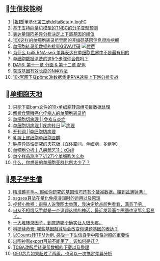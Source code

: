 ## 📝[生信技能树](https://github.com/ixxmu/mp_duty/issues?q=label%3A%E7%94%9F%E4%BF%A1%E6%8A%80%E8%83%BD%E6%A0%91+is%3Aclosed)
<!-- 1issueTable -->

1. [|报错|甲基化第三步deltaBeta ≈ logFC](https://github.com/ixxmu/mp_duty/issues/2288) 
2. [基于支持向量机模型的TNBC的分子亚型预测](https://github.com/ixxmu/mp_duty/issues/2287) 
3. [表达量矩阵差异分析决定上下调基因的阈值](https://github.com/ixxmu/mp_duty/issues/2270) 
4. [10X这样的单细胞转录组里面的非编码基因信息很难挖掘](https://github.com/ixxmu/mp_duty/issues/2257) 
5. [单细胞转录组数据的批量GSVA代码](https://github.com/ixxmu/mp_duty/issues/2256) [![付费](https://img.shields.io/github/labels/ixxmu/mp_duty/付费)](https://github.com/ixxmu/mp_duty/labels/付费)
6. [为什么 bulk RNA-seq 差异表达在单细胞世界中不是最有用的](https://github.com/ixxmu/mp_duty/issues/2251) 
7. [单细胞数据清洗的这5个步骤你会做吗？](https://github.com/ixxmu/mp_duty/issues/2250) 
8. [DAY6: 第十一章 分面 & 第十二章 配色](https://github.com/ixxmu/mp_duty/issues/2242) 
9. [获取基因有效长度的N种方法](https://github.com/ixxmu/mp_duty/issues/2235) 
10. [10x官网下载pbmc3k数据集走RNA速率上下游分析实战](https://github.com/ixxmu/mp_duty/issues/2230) 
<!-- 1issueTable -->
## 📝[单细胞天地](https://github.com/ixxmu/mp_duty/issues?q=label%3A%E5%8D%95%E7%BB%86%E8%83%9E%E5%A4%A9%E5%9C%B0+is%3Aclosed)
<!-- 2issueTable -->

1. [只能下载bam文件的10x单细胞转录组项目数据处理](https://github.com/ixxmu/mp_duty/issues/2279) 
2. [解析食管鳞癌化疗病人的单细胞转录组](https://github.com/ixxmu/mp_duty/issues/2203) 
3. [单细胞切病理 || 免疫与炎症](https://github.com/ixxmu/mp_duty/issues/2175) 
4. [单细胞切病理 ||疾病转归](https://github.com/ixxmu/mp_duty/issues/2173) [![病理](https://img.shields.io/github/labels/ixxmu/mp_duty/病理)](https://github.com/ixxmu/mp_duty/labels/病理)
5. [开刊词 ||单细胞切病理](https://github.com/ixxmu/mp_duty/issues/2156) 
6. [乳腺上皮细胞单细胞亚群](https://github.com/ixxmu/mp_duty/issues/2113) 
7. [肿瘤异质性研究的天花板（立体空间，单细胞，多组学）](https://github.com/ixxmu/mp_duty/issues/2110) 
8. [单细胞分析十八般武艺11：xCell](https://github.com/ixxmu/mp_duty/issues/2025) 
9. [单个样品测序了近2万个单细胞怎么办](https://github.com/ixxmu/mp_duty/issues/1993) 
10. [什么，你想要的单细胞亚群比例太少了？](https://github.com/ixxmu/mp_duty/issues/1992) 
<!-- 2issueTable -->

## 📝[果子学生信](https://github.com/ixxmu/mp_duty/issues?q=label%3A%E6%9E%9C%E5%AD%90%E5%AD%A6%E7%94%9F%E4%BF%A1+is%3Aclosed)
<!-- 3issueTable -->

1. [精准薅羊毛~, 假如你研究的基因恰巧还有个敲减数据，赚到盆满钵满！](https://github.com/ixxmu/mp_duty/issues/2265) 
2. [ssgsea算法在量化免疫浸润时的运用以及原理](https://github.com/ixxmu/mp_duty/issues/2264) 
3. [视频小教程：审稿人说我图太单薄，我决定给点颜色看看，满意了吧。](https://github.com/ixxmu/mp_duty/issues/2249) 
4. [自从不相信反手就是一个课题这样的神话，最近发现画个圈图也没那么容易了。](https://github.com/ixxmu/mp_duty/issues/2248) 
5. [一大堆转录因子，到底选哪个确实让人很头疼。](https://github.com/ixxmu/mp_duty/issues/2228) 
6. [科研续命膏: 哪些基因敲减后会改变你课题基因的表达？](https://github.com/ixxmu/mp_duty/issues/2222) 
7. [以Counts转TPM为例, 感受一下生信自学中阳性对照的重要性](https://github.com/ixxmu/mp_duty/issues/2209) 
8. [出图神器export目前不能用了，该如何是好？](https://github.com/ixxmu/mp_duty/issues/2208) 
9. [TCGA改版后转录组数据的下载以及整理](https://github.com/ixxmu/mp_duty/issues/2201) 
10. [GEO芯片如果超过了两组，也可以一次搞定差异分析](https://github.com/ixxmu/mp_duty/issues/2138) 
<!-- 3issueTable -->
